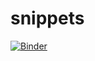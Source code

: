 # snippets

[![Binder](https://mybinder.org/badge_logo.svg)](https://mybinder.org/v2/gh/awchisholm/snippets.git/HEAD?urlpath=Meme.ipynb)
